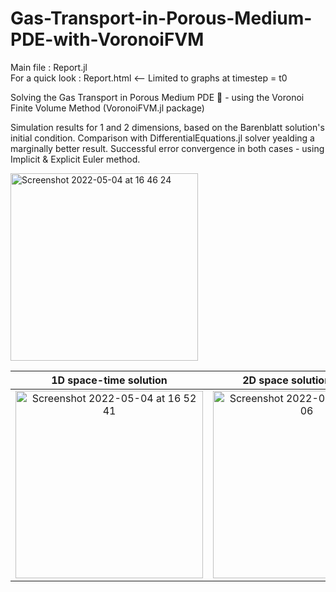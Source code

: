 # Gas-Transport-in-Porous-Medium-PDE-with-VoronoiFVM

Main file : Report.jl \
For a quick look : Report.html   <-- Limited to graphs at timestep = t0

Solving the Gas Transport in Porous Medium PDE 🧽 - using the Voronoi Finite Volume Method (VoronoiFVM.jl package)

Simulation results for 1 and 2 dimensions, based on the Barenblatt solution's initial condition.
Comparison with DifferentialEquations.jl solver yealding a marginally better result.
Successful error convergence in both cases - using Implicit & Explicit Euler method.


<img width="300" alt="Screenshot 2022-05-04 at 16 46 24" src="https://user-images.githubusercontent.com/74839077/166707294-d01b3971-54a8-4acc-bd83-33b7d82024ee.png">

1D space-time solution             |  2D space solution at t = t0 |  2D space-time solution 
:-------------------------:|:-------------------------:|:-------------------------:
<img width="300" alt="Screenshot 2022-05-04 at 16 52 41" src="https://user-images.githubusercontent.com/74839077/166708360-7cd69d41-e2ba-40fa-b29a-b301ce5d8af8.png"> |   <img width="300" alt="Screenshot 2022-05-04 at 16 53 06" src="https://user-images.githubusercontent.com/74839077/166708386-864aaa53-4489-4d34-8cfe-eb4109fb7f7e.png"> |  <img width="300" alt="Screenshot 2022-05-04 at 16 46 01" src="https://user-images.githubusercontent.com/74839077/166707343-845ef4b2-99cd-4724-8b93-b2be13c3c220.png">



